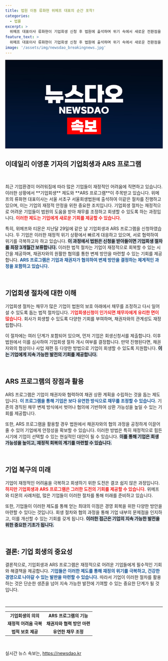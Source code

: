 ```yaml
---
title: 법원 이동 류화현 위메프 대표의 순간 포착!
categories:
  - 법률
excerpt: >
  위메프 대표이사 류화현이 기업회생 신청 후 법원에 출석하며 위기 속에서 새로운 전환점을 모색하고 있다. 티몬과 함께하는 이번 ARS 프로그램은 향후 3개월간 변제 방안을 협의하게 해, 업계의 시선이 집중되고 있다.
feature_text: >
  위메프 대표이사 류화현이 기업회생 신청 후 법원에 출석하며 위기 속에서 새로운 전환점을 모색하고 있다. 티몬과 함께하는 이번 ARS 프로그램은 향후 3개월간 변제 방안을 협의하게 해, 업계의 시선이 집중되고 있다.
image: '/assets/img/newsdao_breakingnews.jpg'
---
```


<p><img src="/assets/img/newsdao_breakingnews.jpg" alt="ranknews 속보" /></p>

<h2 data-ke-size="size26">이데일리 이영훈 기자의 기업회생과 ARS 프로그램</h2>

<p data-ke-size="size16">&nbsp;</p>

<p data-ke-size="size16">최근 기업환경이 어려워짐에 따라 많은 기업들이 재정적인 어려움에 직면하고 있습니다. 이러한 상황에서 **기업회생** 제도와 **ARS 프로그램**이 주목받고 있습니다. 위메프의 류화현 대표이사는 서울 서초구 서울회생법원에 출석하여 이같은 절차를 진행하고 있으며, 이는 기업의 재정적 안정을 위한 중요한 조치입니다. 기업회생 절차는 재정적으로 어려운 기업들이 법원의 도움을 받아 채무를 조정하고 회생할 수 있도록 하는 과정입니다. <b><span style="color: #ee2323;">이러한 제도는 기업에게 새로운 기회를 제공할 수 있습니다.</span></b></p>

<p data-ke-size="size16">특히, 위메프와 티몬은 지난달 29일에 같은 날 기업회생과 ARS 프로그램을 신청하였습니다. 두 기업은 이러한 재정적 위기 상황에서 빠르게 대응하고 있으며, 서로 협력하여 위기를 극복하고자 하고 있습니다. <b><span style="background-color: #21538527;">이 과정에서 법원은 신청을 받아들이면 기업회생 절차를 최장 3개월간 보류합니다.</span></b> 이러한 법적 절차는 기업이 재정적으로 회복할 수 있는 시간을 제공하며, 채권자와의 원활한 협의를 통한 변제 방안을 마련할 수 있는 기회를 제공합니다. <b><span style="color: #1a5490;">ARS 프로그램은 기업과 채권자가 협의하여 변제 방안을 결정하는 체계적인 과정을 포함하고 있습니다.</span></b></p>

<p data-ke-size="size16">&nbsp;</p>

<h2>기업회생 절차에 대한 이해</h2>

<p data-ke-size="size16">기업회생 절차는 채무가 많은 기업이 법원의 보호 아래에서 채무를 조정하고 다시 일어설 수 있도록 돕는 법적 절차입니다. <b><span style="color: #ee2323;">기업회생신청이 인가되면 채무자에게 유리한 면이 많습니다.</span></b> 회사가 회생할 수 있도록 다양한 기회를 부여하며, 채권자와의 관계성도 재정립합니다.</p>

<p data-ke-size="size16">이 절차에는 여러 단계가 포함되어 있으며, 먼저 기업은 회생신청서를 제출합니다. 이후 법원에서 이를 심사하여 기업회생 절차 개시 여부를 결정합니다. 만약 진행된다면, 채권자와의 협상이나 사업 재편 등 다양한 방법으로 기업이 회생할 수 있도록 지원합니다. <b><span style="background-color: #21538527;">이는 기업에게 지속 가능한 발전의 기회를 제공합니다.</span></b> </p>

<p data-ke-size="size16">&nbsp;</p>

<h2>ARS 프로그램의 장점과 활용</h2>

<p data-ke-size="size16">ARS 프로그램은 기업이 채권자와 협력하여 채권 상환 계획을 수립하는 것을 돕는 제도입니다. <b><span style="color: #1a5490;">이 프로그램을 통해 기업은 보다 유연한 방식으로 채무를 조정할 수 있습니다.</span></b> 기존의 경직된 채무 변제 방식에서 벗어나 협의에 기반하여 상환 가능성을 높일 수 있는 기회를 제공합니다.</p>

<p data-ke-size="size16">또한, ARS 프로그램을 활용할 경우 법원에서 채권자와의 협의 과정을 공정하게 이끌어 줄 수 있어 기업에게 안정성을 확보할 수 있습니다. 이러한 방법은 특히 재정적으로 힘든 시기에 기업이 선택할 수 있는 현실적인 대안이 될 수 있습니다. <b><span style="background-color: #21538527;">이를 통해 기업은 회생 가능성을 높이고, 재정적 회복의 계기를 마련할 수 있습니다.</span></b></p>

<p data-ke-size="size16">&nbsp;</p>

<h2>기업 복구의 미래</h2>

<p data-ke-size="size16">기업이 재정적인 어려움을 극복하고 회생하기 위한 도전은 결코 쉽지 않은 과정입니다. <b><span style="color: #ee2323;">하지만 기업회생과 ARS 프로그램은 그러한 도전의 기회를 제공할 수 있습니다.</span></b> 위메프와 티몬의 사례처럼, 많은 기업들이 이러한 절차를 통해 미래를 준비하고 있습니다.</p>

<p data-ke-size="size16">또한, 기업들이 이러한 제도를 통해 얻는 최대의 이점은 경영 회복을 위한 다양한 방안을 마련할 수 있다는 것입니다. 회생 절차와 협의 과정을 통해 기업 내부의 문제점을 인지하고, 이를 개선할 수 있는 기회를 갖게 됩니다. <b><span style="background-color: #21538527;">이러한 접근은 기업의 지속 가능한 발전을 위한 중요한 기초가 됩니다.</span></b> </p>

<p data-ke-size="size16">&nbsp;</p>

<h2>결론: 기업 회생의 중요성</h2>

<p data-ke-size="size16">결론적으로, 기업회생과 ARS 프로그램은 재정적으로 어려운 기업들에게 필수적인 기회와 해결책을 제공합니다. <b><span style="color: #1a5490;">기업들은 이러한 제도를 통해 재정의 위기를 극복하고, 건강한 경영으로 나아갈 수 있는 발판을 마련할 수 있습니다.</span></b> 따라서 기업이 이러한 절차를 활용하는 것은 단순한 생존을 넘어 지속 가능한 발전에 기여할 수 있는 중요한 단계가 될 것입니다.</p>

<p data-ke-size="size16">&nbsp;</p>

<hr/>

<table style="width:100%;border-collapse:collapse;">
  <tr>
    <td style="text-align: center; height: 17px;"><b>기업회생의 의의</b></td>
    <td style="text-align: center; height: 17px;"><b>ARS 프로그램의 기능</b></td>
  </tr>
  <tr>
    <td style="text-align: center; height: 17px;"><b>재정적 어려움 극복</b></td>
    <td style="text-align: center; height: 17px;"><b>채권자와 협력 방안 마련</b></td>
  </tr>
  <tr>
    <td style="text-align: center; height: 17px;"><b>법적 보호 제공</b></td>
    <td style="text-align: center; height: 17px;"><b>유연한 채무 조정</b></td>
  </tr>
</table>

<p data-ke-size="size16">&nbsp;</p>
실시간 뉴스 속보는, <a href="https://newsdao.kr" rel="dofollow">https://newsdao.kr</a>


